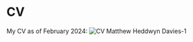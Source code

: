 # CV
My CV as of February 2024: 
![CV Matthew Heddwyn Davies-1](https://github.com/MattDavies-code/CV/assets/54101905/d673985c-4f41-44c6-8a58-c7b32e38456b)

